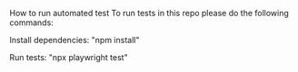 How to run automated test
To run tests in this repo please do the following commands:

Install dependencies:
"npm install"

Run tests:
"npx playwright test"
